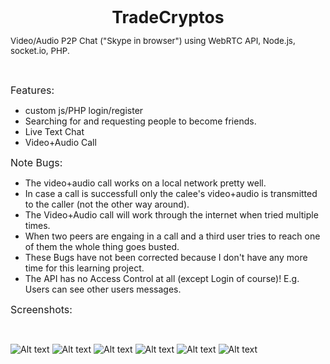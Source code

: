 <p style="text-align: center;"><span style="font-size: 20pt;"><strong>TradeCryptos</strong></span></p>
<p><span style="font-size: 10pt;">Video/Audio P2P Chat ("Skype in browser") using WebRTC API, Node.js, socket.io, PHP.</span></p>

<p>&nbsp;</p>
<p><span style="font-size: 12pt;">Features:</span></p>
<ul>
<li>custom js/PHP login/register</li>
<li>Searching for and requesting people to become friends.</li>
<li>Live Text Chat</li>
<li>Video+Audio Call</li>
</ul>
<p><span style="font-size: 12pt;">Note Bugs:</span></p>
<ul>
<li>The video+audio call works on a local network pretty well.  </li>
  <li>In case a call is successfull only the calee's video+audio is transmitted to the caller (not the other way around). </li>
  <li> The Video+Audio call will work through the internet when tried multiple times. </li>
  <li> When two peers are engaing in a call and a third user tries to reach one of them the whole thing goes busted. </li>
<li> These Bugs have not been corrected because I don't have any more time for this learning project.</li>
  <li> The API has no Access Control at all (except Login of course)! E.g. Users can see other users messages. </li>


</ul>

<p><span style="font-size: 12pt;">Screenshots:</span></p>
<p>&nbsp;</p>

![Alt text](http://ec2-54-93-229-217.eu-central-1.compute.amazonaws.com/screenshots/outs/1.PNG "Optional title")
![Alt text](http://ec2-54-93-229-217.eu-central-1.compute.amazonaws.com/screenshots/outs/2.PNG "Optional title")
![Alt text](http://ec2-54-93-229-217.eu-central-1.compute.amazonaws.com/screenshots/outs/3.PNG "Optional title")
![Alt text](http://ec2-54-93-229-217.eu-central-1.compute.amazonaws.com/screenshots/outs/4.PNG "Optional title")
![Alt text](http://ec2-54-93-229-217.eu-central-1.compute.amazonaws.com/screenshots/outs/5.PNG "Optional title")
![Alt text](http://ec2-54-93-229-217.eu-central-1.compute.amazonaws.com/screenshots/outs/6.PNG "Optional title")







